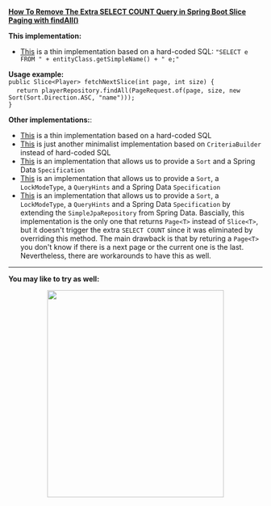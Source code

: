 **[How To Remove The Extra SELECT COUNT Query in Spring Boot Slice Paging with findAll()](https://github.com/AnghelLeonard/Hibernate-SpringBoot/tree/master/HibernateSpringBootSliceAllCriteriaBuilderAndSort)**

**This implementation:**
- [This](https://github.com/AnghelLeonard/Hibernate-SpringBoot/tree/master/HibernateSpringBootSliceAllCriteriaBuilderAndSort) is a thin implementation based on a hard-coded SQL: `"SELECT e FROM " + entityClass.getSimpleName() + " e;"`

**Usage example:**\
`public Slice<Player> fetchNextSlice(int page, int size) {`\
&nbsp;&nbsp;&nbsp;&nbsp;`return playerRepository.findAll(PageRequest.of(page, size, new Sort(Sort.Direction.ASC, "name")));`\
 `}`

**Other implementations:**:
- [This](https://github.com/AnghelLeonard/Hibernate-SpringBoot/tree/master/HibernateSpringBootSliceAllSimpleSql) is a thin implementation based on a hard-coded SQL
- [This](https://github.com/AnghelLeonard/Hibernate-SpringBoot/tree/master/HibernateSpringBootSliceAllCriteriaBuilder) is just another minimalist implementation based on `CriteriaBuilder` instead of hard-coded SQL
- [This](https://github.com/AnghelLeonard/Hibernate-SpringBoot/tree/master/HibernateSpringBootSliceAllCriteriaBuilderSortAndSpecification) is an implementation that allows us to provide a `Sort` and a Spring Data `Specification`
- [This](https://github.com/AnghelLeonard/Hibernate-SpringBoot/tree/master/HibernateSpringBootSliceAllCriteriaBuilderSortAndSpecificationAndQueryHints) is an implementation that allows us to provide a `Sort`, a `LockModeType`, a `QueryHints` and a Spring Data `Specification`
- [This](https://github.com/AnghelLeonard/Hibernate-SpringBoot/tree/master/HibernateSpringBootSliceAllCriteriaBuilderSimpleJpaRepository) is an implementation that allows us to provide a `Sort`, a `LockModeType`, a `QueryHints` and a Spring Data `Specification` by extending the `SimpleJpaRepository` from Spring Data. Bascially, this implementation is the only one that returns `Page<T>` instead of `Slice<T>`, but it doesn't trigger the extra `SELECT COUNT` since it was eliminated by overriding this method. The main drawback is that by returing a `Page<T>` you don't know if there is a next page or the current one is the last. Nevertheless, there are workarounds to have this as well.

-------------------------------

**You may like to try as well:**
<a href="https://leanpub.com/java-persistence-performance-illustrated-guide"><p align="center"><img src="https://github.com/AnghelLeonard/Hibernate-SpringBoot/blob/master/Java%20Persistence%20Performance%20Illustrated%20Guide.jpg" height="410" width="350"/></p></a>
